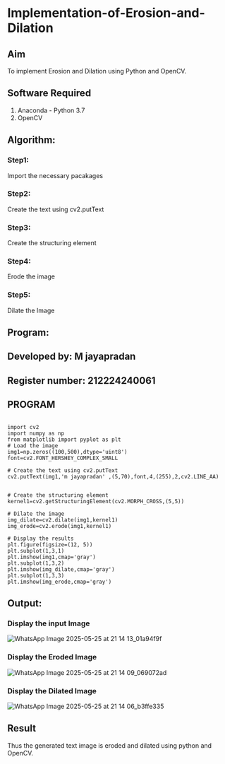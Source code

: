 # Implementation-of-Erosion-and-Dilation
## Aim
To implement Erosion and Dilation using Python and OpenCV.
## Software Required
1. Anaconda - Python 3.7
2. OpenCV
## Algorithm:
### Step1:
Import the necessary pacakages

### Step2:
Create the text using cv2.putText

### Step3:
Create the structuring element

### Step4:
Erode the image

### Step5:
Dilate the Image
 
## Program:
## Developed by: M jayapradan
## Register number: 212224240061
## PROGRAM
```

import cv2
import numpy as np
from matplotlib import pyplot as plt
# Load the image
img1=np.zeros((100,500),dtype='uint8')
font=cv2.FONT_HERSHEY_COMPLEX_SMALL

# Create the text using cv2.putText
cv2.putText(img1,'m jayapradan' ,(5,70),font,4,(255),2,cv2.LINE_AA)


# Create the structuring element
kernel1=cv2.getStructuringElement(cv2.MORPH_CROSS,(5,5))

# Dilate the image
img_dilate=cv2.dilate(img1,kernel1)
img_erode=cv2.erode(img1,kernel1)

# Display the results
plt.figure(figsize=(12, 5))
plt.subplot(1,3,1)
plt.imshow(img1,cmap='gray')
plt.subplot(1,3,2)
plt.imshow(img_dilate,cmap='gray')
plt.subplot(1,3,3)
plt.imshow(img_erode,cmap='gray')
```

## Output:

### Display the input Image


![WhatsApp Image 2025-05-25 at 21 14 13_01a94f9f](https://github.com/user-attachments/assets/6f24cf04-f3bd-4608-9cca-79ff0943a1ea)



### Display the Eroded Image

![WhatsApp Image 2025-05-25 at 21 14 09_069072ad](https://github.com/user-attachments/assets/167a4b2c-274e-4e52-b402-7e6243fcec9c)


### Display the Dilated Image

![WhatsApp Image 2025-05-25 at 21 14 06_b3ffe335](https://github.com/user-attachments/assets/daee4b43-c372-45ca-a05f-2ed1b1e625a4)




## Result
Thus the generated text image is eroded and dilated using python and OpenCV.
